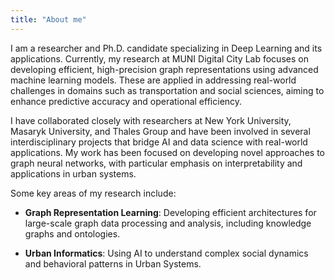 ```yaml
---
title: "About me"
---
```


I am a researcher and Ph.D. candidate specializing in Deep Learning and its applications. Currently, my research at MUNI Digital City Lab focuses on developing efficient, high-precision graph representations using advanced machine learning models. These are applied in addressing real-world challenges in domains such as transportation and social sciences, aiming to enhance predictive accuracy and operational efficiency.

I have collaborated closely with researchers at New York University, Masaryk University, and Thales Group and have been involved in several interdisciplinary projects that bridge AI and data science with real-world applications. 
My work has been focused on developing novel approaches to graph neural networks, with particular emphasis on interpretability and applications in urban systems.

Some key areas of my research include:

- **Graph Representation Learning**: Developing efficient architectures for large-scale graph data processing and analysis, including knowledge graphs and ontologies.

- **Urban Informatics**: Using AI to understand complex social dynamics and behavioral patterns in Urban Systems.

